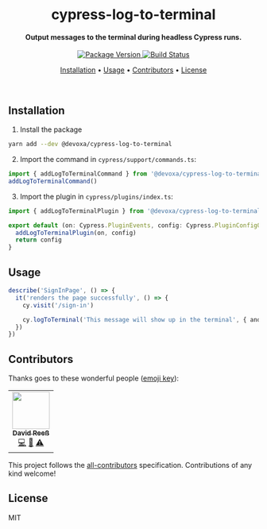 <!-- Title -->
<h1 align="center">
  cypress-log-to-terminal
</h1>

<!-- Description -->
<h4 align="center">
  Output messages to the terminal during headless Cypress runs.
</h4>

<!-- Badges -->
<p align="center">
  <a href="https://www.npmjs.com/package/@devoxa/cypress-log-to-terminal">
    <img
      src="https://img.shields.io/npm/v/@devoxa/cypress-log-to-terminal?style=flat-square"
      alt="Package Version"
    />
  </a>

  <a href="https://github.com/devoxa/cypress-log-to-terminal/actions?query=branch%3Amaster+workflow%3A%22Continuous+Integration%22">
    <img
      src="https://img.shields.io/github/actions/workflow/status/devoxa/cypress-log-to-terminal/push.yml?branch=master&style=flat-square"
      alt="Build Status"
    />
  </a>
</p>

<!-- Quicklinks -->
<p align="center">
  <a href="#installation">Installation</a> •
  <a href="#usage">Usage</a> •
  <a href="#contributors">Contributors</a> •
  <a href="#license">License</a>
</p>

<br>

## Installation

1. Install the package

```bash
yarn add --dev @devoxa/cypress-log-to-terminal
```

2. Import the command in `cypress/support/commands.ts`:

```ts
import { addLogToTerminalCommand } from '@devoxa/cypress-log-to-terminal/command'
addLogToTerminalCommand()
```

3. Import the plugin in `cypress/plugins/index.ts`:

```ts
import { addLogToTerminalPlugin } from '@devoxa/cypress-log-to-terminal/plugin'

export default (on: Cypress.PluginEvents, config: Cypress.PluginConfigOptions) => {
  addLogToTerminalPlugin(on, config)
  return config
}
```

## Usage

```ts
describe('SignInPage', () => {
  it('renders the page successfully', () => {
    cy.visit('/sign-in')

    cy.logToTerminal('This message will show up in the terminal', { andThis: 'too' })
  })
})
```

## Contributors

Thanks goes to these wonderful people ([emoji key](https://allcontributors.org/docs/en/emoji-key)):

<!-- ALL-CONTRIBUTORS-LIST:START - Do not remove or modify this section -->
<!-- prettier-ignore-start -->
<!-- markdownlint-disable -->
<table>
  <tr>
    <td align="center"><a href="https://www.david-reess.de"><img src="https://avatars3.githubusercontent.com/u/4615516?v=4" width="75px;" alt=""/><br /><sub><b>David Reeß</b></sub></a><br /><a href="https://github.com/devoxa/cypress-log-to-terminal/commits?author=queicherius" title="Code">💻</a> <a href="https://github.com/devoxa/cypress-log-to-terminal/commits?author=queicherius" title="Documentation">📖</a> <a href="https://github.com/devoxa/cypress-log-to-terminal/commits?author=queicherius" title="Tests">⚠️</a></td>
  </tr>
</table>

<!-- markdownlint-enable -->
<!-- prettier-ignore-end -->

<!-- ALL-CONTRIBUTORS-LIST:END -->

This project follows the [all-contributors](https://github.com/all-contributors/all-contributors)
specification. Contributions of any kind welcome!

## License

MIT
